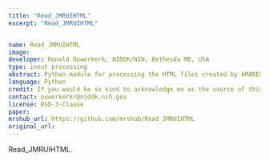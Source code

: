```yaml
---
title: "Read_JMRUIHTML"
excerpt: "Read_JMRUIHTML"


name: Read_JMRUIHTML
image:
developer: Ronald Ouwerkerk, NIDDK/NIH, Bethesda MD, USA
type: inout processing
abstract: Python module for processing the HTML files created by AMARES in jMRUI when saving the fit results for a series of spectra with the ‘publish all’ command.
language: Python
credit: If you would be so kind to acknowledge me as the source of this software when you use it for a publication it will be much appreciated.
contact: ouwerkerkr@niddk.nih.gov
license: BSD-3-Clause
paper:
mrshub_url: https://github.com/mrshub/Read_JMRUIHTML
original_url:
---
```


Read_JMRUIHTML.
